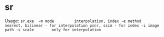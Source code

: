 # sr
Usage:
``
sr.exe 
        -m mode         interpolation, index
        -e method       nearest, bilinear - for interpolation
                        psnr, ssim - for index
        -i image        path
        -s scale        only for interpolation
``